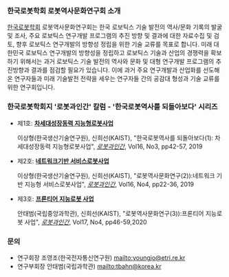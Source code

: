 ### 한국로봇학회 로봇역사문화연구회 소개

[한국로봇학회](http://kros.org/) 로봇역사문화연구회는 한국 로보틱스 기술 발전의 역사/문화 기록의 발굴 및 조사, 주요 로보틱스 연구개발 프로그램의 추진 방향 및 결과에 대한 자료수집 및 검토, 향후 로보틱스 연구개발의 방향성 정립을 위한 기술 교류를 목표로 합니다. 미래 대한민국 로보틱스 연구개발의 방향성을 정립하고 로보틱스 기술과 산업의 경쟁력을 확보하기 위해서는 과거 로보틱스 기술 발전의 역사와 문화 및 대형 연구개발 프로그램의 추진방향과 결과를 점검할 필요가 있습니다. 이에 과거 주요 연구개발과 산업화를 선도해 온 연구자들과 미래 기술발전 전략을 세우는 연구자들 간의 공감대 형성과 기술 교류를 위한 연구회입니다.

### 한국로봇학회지 '로봇과인간' 칼럼 - '한국로봇역사를 되돌아보다' 시리즈

-   제1호: [**차세대성장동력 지능형로봇사업**]([Vol16-No3]-p42.pdf)

      이상형(한국생산기술연구원), 신희선(KAIST), "한국로봇역사를 되돌아보다(1): 차세대성장동력 지능형로봇사업", [_로봇과인간_](http://kros.org/journal/journal01.asp), Vol16, No3, pp42-57, 2019

-   제2호: [**네트워크기반 서비스로봇사업**]([Vol16-No4]-p22.pdf)

      이상형(한국생산기술연구원), 신희선(KAIST), "로봇역사문화연구(2)):네트워크 기반 지능형 서비스로봇사업", [_로봇과인간_](http://kros.org/journal/journal01.asp), Vol16, No4, pp22-36, 2019

-   제3호: [**프론티어 지능로봇 사업**]([Vol17-No4]-p46.pdf)

      안태범(국립중앙과학관), 신희선(KAIST), "로봇역사문화연구(3)):프론티어 지능로봇 사업", [_로봇과인간_](http://kros.org/journal/journal01.asp), Vol17, No4, pp46-59,2020

### 문의

-   연구회장 조영조(한국전자통신연구원) <mailto:youngjo@etri.re.kr>
-   연구부회장 안태범(국립과학관) <mailto:tbahn@korea.kr>
